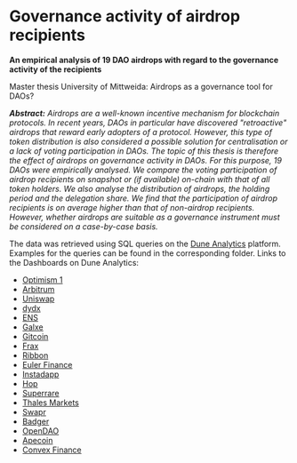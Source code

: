 # Governance activity of airdrop recipients

**An empirical analysis of 19 DAO airdrops with regard to the governance activity of the recipients**

Master thesis University of Mittweida: Airdrops as a governance tool for DAOs?

_**Abstract:**
Airdrops are a well-known incentive mechanism for blockchain protocols. In recent years, DAOs in particular have discovered "retroactive" airdrops that reward early adopters of a protocol. However, this type of token distribution is also considered a possible solution for centralisation or a lack of voting participation in DAOs. The topic of this thesis is therefore the effect of airdrops on governance activity in DAOs. For this purpose, 19 DAOs were empirically analysed.  We compare the voting participation of airdrop recipients on snapshot or (if available) on-chain with that of all token holders. We also analyse the distribution of airdrops, the holding period and the delegation share. We find that the participation of airdrop recipients is on average higher than that of non-airdrop recipients. However, whether airdrops are suitable as a governance instrument must be considered on a case-by-case basis._

The data was retrieved using SQL queries on the [Dune Analytics](https://dune.com/) platform. Examples for the queries can be found in the corresponding folder. 
Links to the Dashboards on Dune Analytics:

- [Optimism 1](https://dune.com/bitblondy/optimism1-governance-activity-of-airdrop-recipients)
- [Arbitrum](https://dune.com/bitblondy/arbitrum-governance-activity-of-airdrop-recipients)
- [Uniswap](https://dune.com/bitblondy/uniswap-governance-activity-of-airdrop-recipients)
- [dydx](https://dune.com/bitblondy/dydx-airdrop-governance-activity-of-airdrop-recipients)
- [ENS](https://dune.com/bitblondy/ens-governance-activity-of-airdrop-recipients)
- [Galxe](https://dune.com/bitblondy/galxe-governance-activity-of-airdrop-recipients)
- [Gitcoin](https://dune.com/bitblondy/gitcoin-governance-activity-of-airdrop-recipients)
- [Frax](https://dune.com/bitblondy/frax-fips-governance-activity-of-airdrop-recipients)
- [Ribbon](https://dune.com/bitblondy/ribbon-governance-activity-of-airdrop-recipients)
- [Euler Finance](https://dune.com/bitblondy/euler-governance-activity-of-airdrop-recipients)
- [Instadapp](https://dune.com/bitblondy/instadapp-governance-activity-of-airdrop-recipients)
- [Hop](https://dune.com/bitblondy/hop-protocol-governance-activity-of-airdrop-recipients)
- [Superrare](https://dune.com/bitblondy/superrare-governance-activity-of-airdrop-recipients)
- [Thales Markets](https://dune.com/bitblondy/thales-governance-activity-of-airdrop-recipients)
- [Swapr](https://dune.com/bitblondy/swapr-governance-activity-of-airdrop-recipients)
- [Badger](https://dune.com/bitblondy/badger-governance-activity-of-airdrop-recipients)
- [OpenDAO](https://dune.com/bitblondy/opendao-governance-activity-of-airdrop-recipients)
- [Apecoin](https://dune.com/bitblondy/apecoin-governance-activity-of-airdrop-recipients)
- [Convex Finance](https://dune.com/bitblondy/convex-governance-activity-of-airdrop-recipients)
